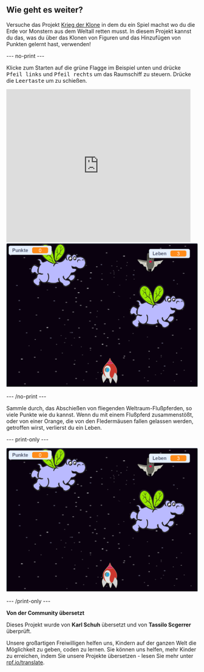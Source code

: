 ## Wie geht es weiter?

Versuche das Projekt [Krieg der Klone](https://projects.raspberrypi.org/de-DE/projects/clone-wars?utm_source=pathway&utm_medium=whatnext&utm_campaign=projects) in dem du ein Spiel machst wo du die Erde vor Monstern aus dem Weltall retten musst. In diesem Projekt kannst du das, was du über das Klonen von Figuren und das Hinzufügen von Punkten gelernt hast, verwenden!

--- no-print ---

Klicke zum Starten auf die grüne Flagge im Beispiel unten und drücke <kbd>Pfeil links</kbd> und <kbd>Pfeil rechts</kbd> um das Raumschiff zu steuern. Drücke die <kbd>Leertaste</kbd> um zu schießen.

<div class="scratch-preview">
  <iframe allowtransparency="true" width="485" height="402" src="https://scratch.mit.edu/projects/embed/276887163/?autostart=false" frameborder="0" scrolling="no"></iframe>
  <img src="images/clone-showcase.png">
</div>

--- /no-print ---

Sammle durch, das Abschießen von fliegenden Weltraum-Flußpferden, so viele Punkte wie du kannst. Wenn du mit einem Flußpferd zusammenstößt, oder von einer Orange, die von den Fledermäusen fallen gelassen werden, getroffen wirst, verlierst du ein Leben.

--- print-only ---

![Beschreibung](images/clone-showcase.png)

--- /print-only ---


**Von der Community übersetzt**

Dieses Projekt wurde von **Karl Schuh** übersetzt und von **Tassilo Scgerrer** überprüft.

Unsere großartigen Freiwilligen helfen uns, Kindern auf der ganzen Welt die Möglichkeit zu geben, coden zu lernen. Sie können uns helfen, mehr Kinder zu erreichen, indem Sie unsere Projekte übersetzen - lesen Sie mehr unter [rpf.io/translate](https://rpf.io/translate).